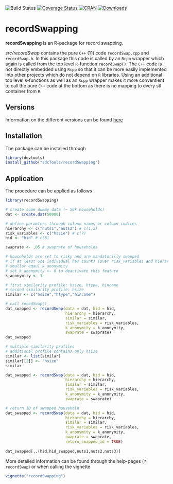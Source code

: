 ![Build Status](https://travis-ci.org/sdcTools/recordSwapping.svg?branch=master)
[![Coverage Status](https://coveralls.io/repos/github/sdcTools/recordSwapping/badge.svg?branch=master)](https://coveralls.io/github/sdcTools/sdcMicro?branch=master)
[![CRAN](http://www.r-pkg.org/badges/version/recordSwapping)](https://CRAN.R-project.org/package=recordSwapping)
[![Downloads](http://cranlogs.r-pkg.org/badges/recordSwapping)](https://CRAN.R-project.org/package=recordSwapping)
<!--[![Mentioned in Awesome Official Statistics ](https://awesome.re/mentioned-badge.svg)](http://www.awesomeofficialstatistics.org)-->

# recordSwapping


**recordSwapping** is an R-package for record swapping.


*src/recordSwap* contains the pure `C++` (11) code `recordSwap.cpp` and `recordSwap.h`.
In this package this code is called by an `Rcpp` wrapper which again is called from the top level `R`-function `recordSwap()`.
The `C++` code is not directly embedded using `Rcpp` so that it can be more easily implemented into other projects which do not depend on `R` libraries.
Using an additional top level `R`-functions as well as an `Rcpp` wrapper makes it more conventient to call the pure `C++` code at the bottom as there is no mapping to every stl container from `R`.

## Versions

Information on the different versions can be found [here](https://github.com/sdcTools/recordSwapping/blob/Improvements/NEWS.md)

## Installation

The package can be installed through
```r
library(devtools)
install_github("sdcTools/recordSwapping")
```

## Application

The procedure can be applied as follows

```r
library(recordSwapping)

# create some dummy data (~ 50k households)
dat <- create.dat(50000)

# define paramters through column names or column indices
hierarchy <- c("nuts1","nuts2") # c(1,2)
risk_variables <- c("hszie") # c(7)
hid <- "hid" # c(6)

swaprate <- .05 # swaprate of households

# households are set to risky and are mandatorilly swapped
# if at least one individual has counts (over risk_variables and hierarhies)
# smaller eqaul k_anonymity
# set k_anonymity <- 0 to deactivate this feature
k_anonymity <- 3

# first similarity profile: hsize, htype, hincome
# second similarity profile: hsize
similar <- c("hsize","htype","hincome")

# call recodSwap()
dat_swapped <- recordSwap(data = dat, hid = hid,
                          hierarchy = hierarchy,
                          similar = similar,
                          risk_variables = risk_variables,
                          k_anonymity = k_anonymity,
                          swaprate = swaprate)
dat_swapped
```


```r
# multiple similarity profiles
# additional profile contains only hsize
similar <- list(similar)
similar[[2]] <- "hsize"
similar

dat_swapped <- recordSwap(data = dat, hid = hid,
                          hierarchy = hierarchy,
                          similar = similar,
                          risk_variables = risk_variables,
                          k_anonymity = k_anonymity,
                          swaprate = swaprate)
```

```r
# return ID of swapped household
dat_swapped <- recordSwap(data = dat, hid = hid,
                          hierarchy = hierarchy,
                          similar = similar,
                          risk_variables = risk_variables,
                          k_anonymity = k_anonymity,
                          swaprate = swaprate,
                          return_swapped_id = TRUE)
                          
dat_swapped[,.(hid,hid_swapped,nuts1,nuts2,nuts3)]
```

More detailed information can be found through the help-pages (`?recordSwap`) or when calling the vignette

```r
vignette("recordSwapping")
```
